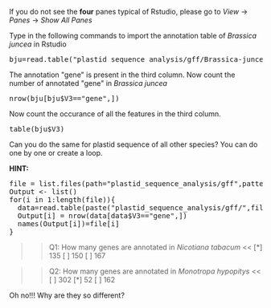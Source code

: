If you do not see the **four** panes typical of Rstudio, please go to *View* -> *Panes* -> *Show All Panes*  

Type in the following commands to import the annotation table of <em>Brassica juncea</em> in Rstudio  
<pre class="file" data-target="clipboard">
bju=read.table("plastid_sequence_analysis/gff/Brassica-juncea.gff3",header=F,sep='\t')
</pre>

The annotation "gene" is present in the third column.
Now count the number of annotated "gene" in <em>Brassica juncea</em>
<pre class="file" data-target="clipboard">
nrow(bju[bju$V3=="gene",])
</pre>

Now count the occurance of all the features in the third column.
<pre class="file" data-target="clipboard">
table(bju$V3)
</pre>

Can you do the same for plastid sequence of all other species? You can do one by one or create a loop.

**HINT:**
<pre class="file" data-target="clipboard">
file = list.files(path="plastid_sequence_analysis/gff",pattern="\\.gff3$") 
Output <- list()
for(i in 1:length(file)){
  data=read.table(paste("plastid_sequence_analysis/gff/",file[i],sep=''),header=F,sep='\t')
  Output[i] = nrow(data[data$V3=="gene",])
  names(Output[i])=file[i]
}
</pre>

>>Q1: How many genes are annotated in <em>Nicotiana tabacum</em> <<
[*] 135
[ ] 150
[ ] 167

>>Q2: How many genes are annotated in <em>Monotropa hypopitys</em> <<
[ ] 302
[*] 52
[ ] 162

Oh no!!! Why are they so different? 